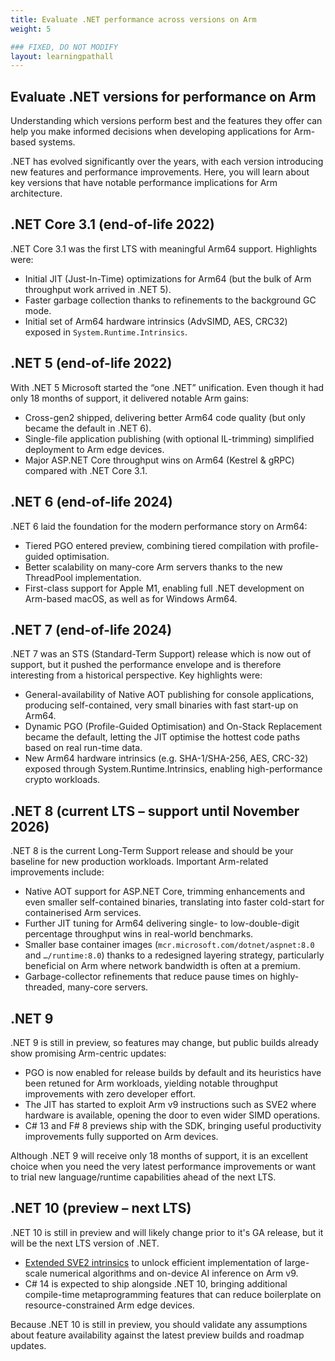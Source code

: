 ```yaml
---
title: Evaluate .NET performance across versions on Arm
weight: 5

### FIXED, DO NOT MODIFY
layout: learningpathall
---
```


## Evaluate .NET versions for performance on Arm

Understanding which versions perform best and the features they offer can help you make informed decisions when developing applications for Arm-based systems.

.NET has evolved significantly over the years, with each version introducing new features and performance improvements. Here, you will learn about key versions that have notable performance implications for Arm architecture.

## .NET Core 3.1 (end-of-life 2022)

.NET Core 3.1 was the first LTS with meaningful Arm64 support. Highlights were:

- Initial JIT (Just-In-Time) optimizations for Arm64 (but the bulk of Arm throughput work arrived in .NET 5).
- Faster garbage collection thanks to refinements to the background GC mode.
- Initial set of Arm64 hardware intrinsics (AdvSIMD, AES, CRC32) exposed in `System.Runtime.Intrinsics`.

## .NET 5 (end-of-life 2022)

With .NET 5 Microsoft started the “one .NET” unification. Even though it had only 18 months of support, it delivered notable Arm gains:

- Cross-gen2 shipped, delivering better Arm64 code quality (but only became the default in .NET 6).
- Single-file application publishing (with optional IL-trimming) simplified deployment to Arm edge devices.
- Major ASP.NET Core throughput wins on Arm64 (Kestrel & gRPC) compared with .NET Core 3.1.

## .NET 6 (end-of-life 2024)

.NET 6 laid the foundation for the modern performance story on Arm64:

- Tiered PGO entered preview, combining tiered compilation with profile-guided optimisation.
- Better scalability on many-core Arm servers thanks to the new ThreadPool implementation.
- First-class support for Apple M1, enabling full .NET development on Arm-based macOS, as well as for Windows Arm64.


## .NET 7 (end-of-life 2024)

.NET 7 was an STS (Standard-Term Support) release which is now out of support, but it pushed the performance envelope and is therefore interesting from a historical perspective. Key highlights were:

- General-availability of Native AOT publishing for console applications, producing self-contained, very small binaries with fast start-up on Arm64.
- Dynamic PGO (Profile-Guided Optimisation) and On-Stack Replacement became the default, letting the JIT optimise the hottest code paths based on real run-time data.
- New Arm64 hardware intrinsics (e.g. SHA-1/SHA-256, AES, CRC-32) exposed through System.Runtime.Intrinsics, enabling high-performance crypto workloads.

## .NET 8 (current LTS – support until November 2026)

.NET 8 is the current Long-Term Support release and should be your baseline for new production workloads. Important Arm-related improvements include:

- Native AOT support for ASP.NET Core, trimming enhancements and even smaller self-contained binaries, translating into faster cold-start for containerised Arm services.
- Further JIT tuning for Arm64 delivering single- to low-double-digit percentage throughput wins in real-world benchmarks.
- Smaller base container images (`mcr.microsoft.com/dotnet/aspnet:8.0` and `…/runtime:8.0`) thanks to a redesigned layering strategy, particularly beneficial on Arm where network bandwidth is often at a premium.
- Garbage-collector refinements that reduce pause times on highly-threaded, many-core servers.

## .NET 9

.NET 9 is still in preview, so features may change, but public builds already show promising Arm-centric updates:

- PGO is now enabled for release builds by default and its heuristics have been retuned for Arm workloads, yielding notable throughput improvements with zero developer effort.
- The JIT has started to exploit Arm v9 instructions such as SVE2 where hardware is available, opening the door to even wider SIMD operations.
- C# 13 and F# 8 previews ship with the SDK, bringing useful productivity improvements fully supported on Arm devices.

Although .NET 9 will receive only 18 months of support, it is an excellent choice when you need the very latest performance improvements or want to trial new language/runtime capabilities ahead of the next LTS.

## .NET 10 (preview – next LTS)

.NET 10 is still in preview and will likely change prior to it's GA release, but it will be the next LTS version of .NET.

- [Extended SVE2 intrinsics](https://github.com/dotnet/runtime/issues/109652) to unlock efficient implementation of large-scale numerical algorithms and on-device AI inference on Arm v9.
- C# 14 is expected to ship alongside .NET 10, bringing additional compile-time metaprogramming features that can reduce boilerplate on resource-constrained Arm edge devices.

Because .NET 10 is still in preview, you should validate any assumptions about feature availability against the latest preview builds and roadmap updates.

